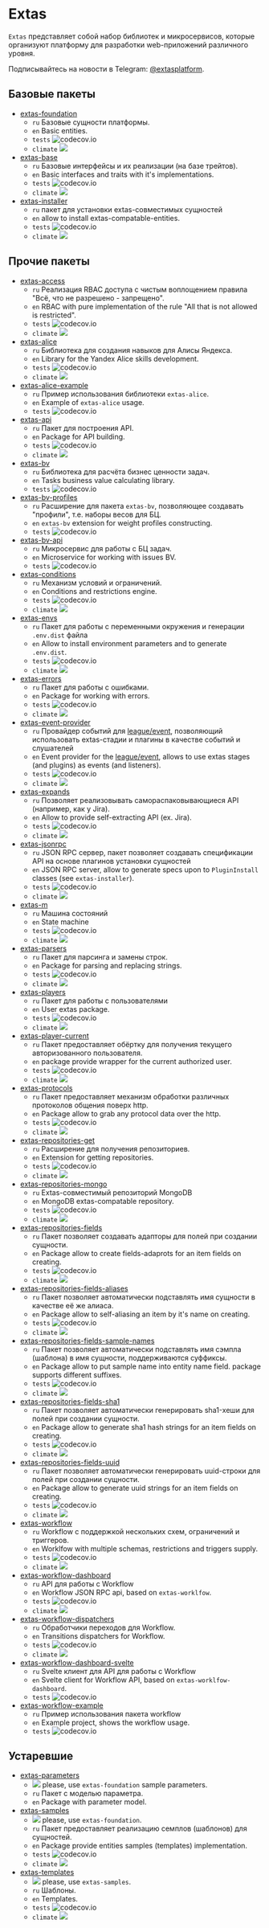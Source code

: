 # Extas

`Extas` представляет собой набор библиотек и микросервисов, которые организуют платформу для разработки web-приложений различного уровня.

Подписывайтесь на новости в Telegram: [@extasplatform](https://t.me/extasplatform "Extas").

## Базовые пакеты

- [extas-foundation](https://github.com/jeyroik/extas-foundation "Базовый пакет") 
  - `ru` Базовые сущности платформы.
  - `en` Basic entities.
  - `tests` ![codecov.io](https://codecov.io/gh/jeyroik/extas-foundation/coverage.svg?branch=master)
  - `climate` <a href="https://codeclimate.com/github/jeyroik/extas-foundation/maintainability"><img src="https://api.codeclimate.com/v1/badges/ec6cc3b52b11b9b3a453/maintainability" /></a>
- [extas-base](https://github.com/jeyroik/extas-base "Набор общий интерфейсов и их реализаций") 
  - `ru` Базовые интерфейсы и их реализации (на базе трейтов).
  - `en` Basic interfaces and traits with it's implementations.
  - `tests` ![codecov.io](https://codecov.io/gh/jeyroik/extas-base/coverage.svg?branch=master)
  - `climate` <a href="https://codeclimate.com/github/jeyroik/extas-base/maintainability"><img src="https://api.codeclimate.com/v1/badges/27537eb2e1028bcd65ce/maintainability" /></a>
- [extas-installer](https://github.com/jeyroik/extas-installer "Установка extas-совместимых сущностей") 
  - `ru` пакет для установки extas-совместимых сущностей
  - `en` allow to install extas-compatable-entities.
  - `tests` ![codecov.io](https://codecov.io/gh/jeyroik/extas-installer/coverage.svg?branch=master)
  - `climate` <a href="https://codeclimate.com/github/jeyroik/extas-installer/maintainability"><img src="https://api.codeclimate.com/v1/badges/fe6ec4044e95484071b5/maintainability" /></a>

## Прочие пакеты

- [extas-access](https://github.com/jeyroik/extas-access "RBAC доступ с чистой реализацией правила Всё, что не разрешено - запрещено") 
  - `ru` Реализация RBAC доступа с чистым воплощением правила "Всё, что не разрешено - запрещено".
  - `en` RBAC with pure implementation of the rule "All that is not allowed is restricted".
  - `tests` ![codecov.io](https://codecov.io/gh/jeyroik/extas-access/coverage.svg?branch=master)
  - `climate` <a href="https://codeclimate.com/github/jeyroik/extas-access/maintainability"><img src="https://api.codeclimate.com/v1/badges/ffff257103af0ab71a9c/maintainability" /></a>
- [extas-alice](https://github.com/jeyroik/extas-alice "Библиотека для создания навыков для Алисы Яндекса") 
  - `ru` Библиотека для создания навыков для Алисы Яндекса.
  - `en` Library for the Yandex Alice skills development.
  - `tests` ![codecov.io](https://codecov.io/gh/jeyroik/extas-alice/coverage.svg?branch=master)
  - `climate` <a href="https://codeclimate.com/github/jeyroik/extas-alice/maintainability"><img src="https://api.codeclimate.com/v1/badges/912cfaa0bf463b1e9b2f/maintainability" /></a>
- [extas-alice-example](https://github.com/jeyroik/extas-alice-example "Пример использования библиотеки для создания навыков для Алисы Яндекса") 
  - `ru` Пример использования библиотеки `extas-alice`.
  - `en` Example of `extas-alice` usage.
  - `tests` ![codecov.io](https://codecov.io/gh/jeyroik/extas-alice-example/coverage.svg?branch=master)
- [extas-api](https://github.com/jeyroik/extas-api "Пакет для построения API") 
  - `ru` Пакет для построения API.
  - `en` Package for API building.
  - `tests` ![codecov.io](https://codecov.io/gh/jeyroik/extas-api/coverage.svg?branch=master)
  - `climate` <a href="https://codeclimate.com/github/jeyroik/extas-api/maintainability"><img src="https://api.codeclimate.com/v1/badges/1363a8cd36dd22990793/maintainability" /></a>
- [extas-bv](https://github.com/jeyroik/extas-bv "Бизнес ценность задач") 
  - `ru` Библиотека для расчёта бизнес ценности задач.
  - `en` Tasks business value calculating library.
  - `tests` ![codecov.io](https://codecov.io/gh/jeyroik/extas-bv/coverage.svg?branch=master)
- [extas-bv-profiles](https://github.com/jeyroik/extas-bv-profiles "Профили для бизнес ценности задач") 
  - `ru` Расширение для пакета `extas-bv`, позволяющее создавать "профили", т.е. наборы весов для БЦ.
  - `en` `extas-bv` extension for weight profiles constructing.
  - `tests` ![codecov.io](https://codecov.io/gh/jeyroik/extas-bv-profiles/coverage.svg?branch=master)
- [extas-bv-api](https://github.com/jeyroik/extas-bv-api "Микросервис для бизнес ценности задач") 
  - `ru` Микросервис для работы с БЦ задач.
  - `en` Microservice for working with issues BV.
  - `tests` ![codecov.io](https://codecov.io/gh/jeyroik/extas-bv-api/coverage.svg?branch=master)
- [extas-conditions](https://github.com/jeyroik/extas-conditions "Механизм условий и ограничений") 
  - `ru` Механизм условий и ограничений.
  - `en` Conditions and restrictions engine.
  - `tests` ![codecov.io](https://codecov.io/gh/jeyroik/extas-conditions/coverage.svg?branch=master)
  - `climate` <a href="https://codeclimate.com/github/jeyroik/extas-conditions/maintainability"><img src="https://api.codeclimate.com/v1/badges/75161f4b9667f6a7d3d6/maintainability" /></a>
- [extas-envs](https://github.com/jeyroik/extas-envs "Переменные окружения") 
  - `ru` Пакет для работы с переменными окружения и генерации `.env.dist` файла
  - `en` Allow to install environment parameters and to generate `.env.dist`.
  - `tests` ![codecov.io](https://codecov.io/gh/jeyroik/extas-envs/coverage.svg?branch=master)
  - `climate` <a href="https://codeclimate.com/github/jeyroik/extas-envs/maintainability"><img src="https://api.codeclimate.com/v1/badges/e7617f4804b8eab2390b/maintainability" /></a>
- [extas-errors](https://github.com/jeyroik/extas-errors "Ошибки") 
  - `ru` Пакет для работы с ошибками.
  - `en` Package for working with errors.
  - `tests` ![codecov.io](https://codecov.io/gh/jeyroik/extas-errors/coverage.svg?branch=master)
  - `climate` <a href="https://codeclimate.com/github/jeyroik/extas-errors/maintainability"><img src="https://api.codeclimate.com/v1/badges/595eb9e22baad926186c/maintainability" /></a>
- [extas-event-provider](https://github.com/jeyroik/extas-event-provider "Провайдер для league/event") 
  - `ru` Провайдер событий для [league/event](https://github.com/thephpleague/event), позволяющий использовать extas-стадии и плагины в качестве событий и слушателей
  - `en` Event provider for the [league/event](https://github.com/thephpleague/event), allows to use extas stages (and plugins) as events (and listeners).
  - `tests` ![codecov.io](https://codecov.io/gh/jeyroik/extas-event-provider/coverage.svg?branch=master)
  - `climate` <a href="https://codeclimate.com/github/jeyroik/extas-event-provider/maintainability"><img src="https://api.codeclimate.com/v1/badges/fdf5e195899f386b9a9b/maintainability" /></a>
- [extas-expands](https://github.com/jeyroik/extas-expands "Самораспаковывающиеся API") 
  - `ru` Позволяет реализовывать самораспаковывающиеся API (например, как у Jira).
  - `en` Allow to provide self-extracting API (ex. Jira).
  - `tests` ![codecov.io](https://codecov.io/gh/jeyroik/extas-expands/coverage.svg?branch=master)
  - `climate` <a href="https://codeclimate.com/github/jeyroik/extas-expands/maintainability"><img src="https://api.codeclimate.com/v1/badges/93d2094728c65c5f2be5/maintainability" /></a>
- [extas-jsonrpc](https://github.com/jeyroik/extas-jsonrpc "Сервер JSON RPC") 
  - `ru` JSON RPC сервер, пакет позволяет создавать спецификации API на основе плагинов установки сущностей
  - `en` JSON RPC server, allow to generate specs upon to `PluginInstall` classes (see `extas-installer`).
  - `tests` ![codecov.io](https://codecov.io/gh/jeyroik/extas-jsonrpc/coverage.svg?branch=master)
  - `climate` <a href="https://codeclimate.com/github/jeyroik/extas-jsonrpc/maintainability"><img src="https://api.codeclimate.com/v1/badges/5981e38afb0c2f62c78f/maintainability" /></a>
- [extas-m](https://github.com/jeyroik/extas-m "Машина состояний") 
  - `ru` Машина состояний
  - `en` State machine
  - `tests` ![codecov.io](https://codecov.io/gh/jeyroik/extas-m/coverage.svg?branch=master)
  - `climate` <a href="https://codeclimate.com/github/jeyroik/extas-m/maintainability"><img src="https://api.codeclimate.com/v1/badges/a80fcbd188c210fefb73/maintainability" /></a>
- [extas-parsers](https://github.com/jeyroik/extas-parsers "Парсеры") 
  - `ru` Пакет для парсинга и замены строк.
  - `en` Package for parsing and replacing strings.
  - `tests` ![codecov.io](https://codecov.io/gh/jeyroik/extas-parsers/coverage.svg?branch=master)
  - `climate` <a href="https://codeclimate.com/github/jeyroik/extas-parsers/maintainability"><img src="https://api.codeclimate.com/v1/badges/5161d1e4fd84a9aeadd6/maintainability" /></a>
- [extas-players](https://github.com/jeyroik/extas-players "Управление пользователями") 
  - `ru` Пакет для работы с пользователями
  - `en` User extas package.
  - `tests` ![codecov.io](https://codecov.io/gh/jeyroik/extas-players/coverage.svg?branch=master)
  - `climate` <a href="https://codeclimate.com/github/jeyroik/extas-players/maintainability"><img src="https://api.codeclimate.com/v1/badges/08920d1c20f45b540a2c/maintainability" /></a>
- [extas-player-current](https://github.com/jeyroik/extas-player-current "Текущий пользователь") 
  - `ru` Пакет предоставляет обёртку для получения текущего авторизованного пользователя.
  - `en` package provide wrapper for the current authorized user.
  - `tests` ![codecov.io](https://codecov.io/gh/jeyroik/extas-player-current/coverage.svg?branch=master)
  - `climate` <a href="https://codeclimate.com/github/jeyroik/extas-player-current/maintainability"><img src="https://api.codeclimate.com/v1/badges/0e60f4d25047f6b83ce1/maintainability" /></a>
- [extas-protocols](https://github.com/jeyroik/extas-protocols "Протоколы") 
  - `ru` Пакет предоставляет механизм обработки различных протоколов общения поверх http.
  - `en` Package allow to grab any protocol data over the http.
  - `tests` ![codecov.io](https://codecov.io/gh/jeyroik/extas-protocols/coverage.svg?branch=master)
  - `climate` <a href="https://codeclimate.com/github/jeyroik/extas-protocols/maintainability"><img src="https://api.codeclimate.com/v1/badges/a2eaabdf60b4b987179a/maintainability" /></a>
- [extas-repositories-get](https://github.com/jeyroik/extas-repositories-get "Расширение для получения реопзиториев") 
  - `ru` Расширение для получения репозиториев.
  - `en` Extension for getting repositories.
  - `tests` ![codecov.io](https://codecov.io/gh/jeyroik/extas-repositories-get/coverage.svg?branch=master)
  - `climate` <a href="https://codeclimate.com/github/jeyroik/extas-repositories-get/maintainability"><img src="https://api.codeclimate.com/v1/badges/62260857ba00ea43a0dd/maintainability" /></a>
- [extas-repositories-mongo](https://github.com/jeyroik/extas-repositories-mongo "Реопзиторий для работы с MongoDB") 
  - `ru` Extas-совместимый репозиторий MongoDB
  - `en` MongoDB extas-compatable repository.
  - `tests` ![codecov.io](https://codecov.io/gh/jeyroik/extas-repositories-mongo/coverage.svg?branch=master)
  - `climate` <a href="https://codeclimate.com/github/jeyroik/extas-repositories-mongo/maintainability"><img src="https://api.codeclimate.com/v1/badges/3c44f0be053be4e5d39b/maintainability" /></a>
- [extas-repositories-fields](https://github.com/jeyroik/extas-repositories-fields "Адапторы для полей сущности") 
  - `ru` Пакет позволяет создавать адапторы для полей при создании сущности.
  - `en` Package allow to create fields-adaprots for an item fields on creating.
  - `tests` ![codecov.io](https://codecov.io/gh/jeyroik/extas-repositories-fields/coverage.svg?branch=master)
  - `climate` <a href="https://codeclimate.com/github/jeyroik/extas-repositories-fields/maintainability"><img src="https://api.codeclimate.com/v1/badges/254422ce112503297f84/maintainability" /></a>
- [extas-repositories-fields-aliases](https://github.com/jeyroik/extas-repositories-fields-aliases "Имя в качестве алиса для полей сущности") 
  - `ru` Пакет позволяет автоматически подставлять имя сущности в качестве её же алиаса.
  - `en` Package allow to self-aliasing an item by it's name on creating.
  - `tests` ![codecov.io](https://codecov.io/gh/jeyroik/extas-repositories-fields-aliases/coverage.svg?branch=master)
  - `climate` <a href="https://codeclimate.com/github/jeyroik/extas-repositories-fields-aliases/maintainability"><img src="https://api.codeclimate.com/v1/badges/c5a2872033815af3013c/maintainability" /></a>
- [extas-repositories-fields-sample-names](https://github.com/jeyroik/extas-repositories-fields-sample-names "Имя шаблона в имя сущности") 
  - `ru` Пакет позволяет автоматически подставлять имя сэмпла (шаблона) в имя сущности, поддерживаются суффиксы.
  - `en` Package allow to put sample name into entity name field. package supports different suffixes.
  - `tests` ![codecov.io](https://codecov.io/gh/jeyroik/extas-repositories-fields-sample-names/coverage.svg?branch=master)
  - `climate` <a href="https://codeclimate.com/github/jeyroik/extas-repositories-fields-sample-names/maintainability"><img src="https://api.codeclimate.com/v1/badges/b124aaa20825ac663251/maintainability" /></a>
- [extas-repositories-fields-sha1](https://github.com/jeyroik/extas-repositories-fields-sha1 "SHA1 для полей сущности") 
  - `ru` Пакет позволяет автоматически генерировать sha1-хеши для полей при создании сущности.
  - `en` Package allow to generate sha1 hash strings for an item fields on creating.
  - `tests` ![codecov.io](https://codecov.io/gh/jeyroik/extas-repositories-fields-sha1/coverage.svg?branch=master)
  - `climate` <a href="https://codeclimate.com/github/jeyroik/extas-repositories-fields-sha1/maintainability"><img src="https://api.codeclimate.com/v1/badges/1064589e55119bd9ba91/maintainability" /></a>
- [extas-repositories-fields-uuid](https://github.com/jeyroik/extas-repositories-fields-uuid "Uuid для полей сущности") 
  - `ru` Пакет позволяет автоматически генерировать uuid-строки для полей при создании сущности.
  - `en` Package allow to generate uuid strings for an item fields on creating.
  - `tests` ![codecov.io](https://codecov.io/gh/jeyroik/extas-repositories-fields-uuid/coverage.svg?branch=master)
  - `climate` <a href="https://codeclimate.com/github/jeyroik/extas-repositories-fields-uuid/maintainability"><img src="https://api.codeclimate.com/v1/badges/55ea44038367cae96917/maintainability" /></a>
- [extas-workflow](https://github.com/jeyroik/extas-workflow "Workflow") 
  - `ru` Workflow с поддержкой нескольких схем, ограничений и триггеров.
  - `en` Worklfow with multiple schemas, restrictions and triggers supply.
  - `tests` ![codecov.io](https://codecov.io/gh/jeyroik/extas-workflow/coverage.svg?branch=master)
  - `climate` <a href="https://codeclimate.com/github/jeyroik/extas-workflow/maintainability"><img src="https://api.codeclimate.com/v1/badges/252d9611f230455ea854/maintainability" /></a>
- [extas-workflow-dashboard](https://github.com/jeyroik/extas-workflow-dashboard "Микросервис Workflow") 
  - `ru` API для работы с Workflow
  - `en` Workflow JSON RPC api, based on `extas-worklfow`.
  - `tests` ![codecov.io](https://codecov.io/gh/jeyroik/extas-workflow-dashboard/coverage.svg?branch=master)
  - `climate` <a href="https://codeclimate.com/github/jeyroik/extas-workflow-dashboard/maintainability"><img src="https://api.codeclimate.com/v1/badges/fcade60c962fb84e49e2/maintainability" /></a>
- [extas-workflow-dispatchers](https://github.com/jeyroik/extas-workflow-dispatchers "Обработчики переходов для Workflow") 
  - `ru` Обработчики переходов для Workflow.
  - `en` Transitions dispatchers for Workflow.
  - `tests` ![codecov.io](https://codecov.io/gh/jeyroik/extas-workflow-dispatchers/coverage.svg?branch=master)
  - `climate` <a href="https://codeclimate.com/github/jeyroik/extas-workflow-dispatchers/maintainability"><img src="https://api.codeclimate.com/v1/badges/4302f83f76249d1b5540/maintainability" /></a>
- [extas-workflow-dashboard-svelte](https://github.com/jeyroik/extas-workflow-dashboard-svelte "Борд для управления Workflow") 
  - `ru` Svelte клиент для API для работы с Workflow
  - `en` Svelte client for Workflow API, based on `extas-worklfow-dashboard`.
  - `tests` ![codecov.io](https://codecov.io/gh/jeyroik/extas-workflow-dashboard-svelte/coverage.svg?branch=master)
- [extas-workflow-example](https://github.com/jeyroik/extas-workflow-example "Пример использования библиотеки Workflow") 
  - `ru` Пример использования пакета workflow
  - `en` Example project, shows the workflow usage.
  - `tests` ![codecov.io](https://codecov.io/gh/jeyroik/extas-workflow-example/coverage.svg?branch=master)

## Устаревшие

- [extas-parameters](https://github.com/jeyroik/extas-parameters "Параметры") 
  - <img src="https://img.shields.io/badge/deprecated-yes-red"> please, use `extas-foundation` sample parameters.
  - `ru` Пакет с моделью параметра.
  - `en` Package with parameter model.
- [extas-samples](https://github.com/jeyroik/extas-samples "Шаблоны, сэмплы для сущностей") 
  - <img src="https://img.shields.io/badge/deprecated-yes-red"> please, use `extas-foundation`.
  - `ru` Пакет предоставляет реализацию семплов (шаблонов) для сущностей.
  - `en` Package provide entities samples (templates) implementation.
  - `tests` ![codecov.io](https://codecov.io/gh/jeyroik/extas-samples/coverage.svg?branch=master)
  - `climate` <a href="https://codeclimate.com/github/jeyroik/extas-samples/maintainability"><img src="https://api.codeclimate.com/v1/badges/240007322d019d2f6222/maintainability" /></a>
- [extas-templates](https://github.com/jeyroik/extas-templates "Шаблоны, устаревший пакет") 
  - <img src="https://img.shields.io/badge/deprecated-yes-red"> please, use `extas-samples`.
  - `ru` Шаблоны.
  - `en` Templates.
  - `tests` ![codecov.io](https://codecov.io/gh/jeyroik/extas-templates/coverage.svg?branch=master)
  - `climate` <a href="https://codeclimate.com/github/jeyroik/extas-templates/maintainability"><img src="https://api.codeclimate.com/v1/badges/2d0f94b2ae161e58bc50/maintainability" /></a>

